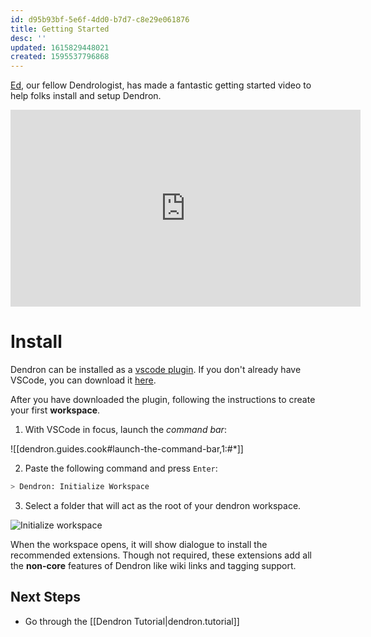 ```yaml
---
id: d95b93bf-5e6f-4dd0-b7d7-c8e29e061876
title: Getting Started
desc: ''
updated: 1615829448021
created: 1595537796868
---
```

[Ed](https://www.youtube.com/channel/UCBDaEQKIAgU-U6bsUfPcWnA), our fellow Dendrologist, has made a fantastic getting started video to help folks install and setup Dendron. 

<iframe width="560" height="315" src="https://www.youtube.com/embed/BRLLZ9IEh10" frameborder="0" allow="accelerometer; autoplay; encrypted-media; gyroscope; picture-in-picture" allowfullscreen></iframe>

# Install

Dendron can be installed as a [vscode plugin](https://marketplace.visualstudio.com/items?itemName=dendron.dendron). If you don't already have VSCode, you can download it [here](https://code.visualstudio.com/).

After you have downloaded the plugin, following the instructions to create your first **workspace**.

1. With VSCode in focus, launch the _command bar_:

![[dendron.guides.cook#launch-the-command-bar,1:#*]]

2. Paste the following command and press `Enter`: 

```bash
> Dendron: Initialize Workspace
```

3. Select a folder that will act as the root of your dendron workspace.

![Initialize workspace](https://foundation-prod-assetspublic53c57cce-8cpvgjldwysl.s3-us-west-2.amazonaws.com/assets/dendron-init.gif)

When the workspace opens, it will show dialogue to install the recommended extensions. Though not required, these extensions add all the **non-core** features of Dendron like wiki links and tagging support.


## Next Steps
- Go through the [[Dendron Tutorial|dendron.tutorial]]